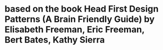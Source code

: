 # based on the book Head First Design Patterns (A Brain Friendly Guide) by Elisabeth Freeman, Eric Freeman, Bert Bates, Kathy Sierra